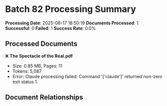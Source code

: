 # Batch 82 Processing Summary

**Processing Date**: 2025-08-17 18:50:19
**Documents Processed**: 1
**Successful**: 0
**Failed**: 1
**Success Rate**: 0.0%

## Processed Documents

❌ **The Spectacle of the Real.pdf**
   - Size: 0.85 MB, Pages: 11
   - Tokens: 5,087
   - Error: Claude processing failed: Command '['claude']' returned non-zero exit status 1.

## Document Relationships
